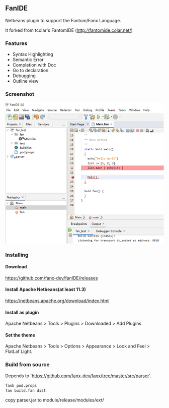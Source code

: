 ## FanIDE

Netbeans plugin to support the Fantom/Fanx Language.

It forked from tcolar's FantomIDE (http://fantomide.colar.net/)

### Features
- Syntax Highlighting
- Semantic Error
- Completion with Doc
- Go to declaration
- Debugging
- Outline view

### Screenshot
![image](https://raw.githubusercontent.com/fanx-dev/FanIDE/master/screenshot.png)


### Installing
#### Download
https://github.com/fanx-dev/fanIDE/releases

#### Install Apache Netbeans(at least 11.3)
https://netbeans.apache.org/download/index.html

#### Install as plugin
Apache Netbeans > Tools > Plugins > Downloaded > Add Plugins

#### Set the theme
Apache Netbeans > Tools > Options > Appearance > Look and Feel > FlatLaf Light.


### Build from source
Depends to 'https://github.com/fanx-dev/fanx/tree/master/src/parser'.
```
fanb pod.props
fan build.fan dist
```
copy parser.jar to module/release/modules/ext/

